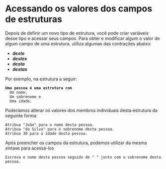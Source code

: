 # Acessando os valores dos campos de estruturas

Depois de definir um novo tipo de estrutura, você pode criar variáveis desse tipo e acessar seus campos. Para obter e modificar algum o valor de algum campo de uma estrutura, utiliza algumas das contrações abaixo:

* _**deste**_
* _**destes**_
* _**desta**_
* _**destas**_

Por exemplo, na estrutura a seguir:

<pre><code><strong>Uma pessoa é uma estrutura com
</strong>  Um nome,
  Um sobrenome e
  Uma idade.
</code></pre>

&#x20;Poderíamos alterar os valores dos membros individuais desta estrutura da seguinte forma:

```
Atribua "João" para o nome desta pessoa.
Atribua "da Silva" para o sobrenome desta pessoa.
Atribua 30 para a idade desta pessoa.
```

Após preencher os campos da estrutura, podemos utilizar da mesma sintaxe para acessá-los

```
Escreva o nome desta pessoa seguido de " " junto com o sobrenome desta pessoa.
```
